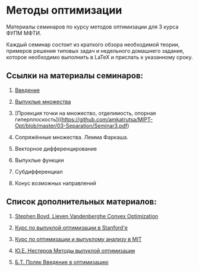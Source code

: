 # Методы оптимизации 
Материалы семинаров по курсу методов оптимизации для 3 курса ФУПМ МФТИ.

Каждый семинар состоит из краткого обзора необходимой теории, примеров решения типовых задач и недельного домашнего задания, которое необходимо выполнить в LaTeX и прислать к указанному сроку.

## Ссылки на материалы семинаров:

1. [Введение](https://github.com/amkatrutsa/MIPT-Opt/blob/master/01-Intro/Seminar1.pdf)

2. [Выпуклые множества](https://github.com/amkatrutsa/MIPT-Opt/blob/master/02-Convex/Seminar2.pdf)

3. [Проекция точки на множество, отделимость, опорная гиперплоскость]((https://github.com/amkatrutsa/MIPT-Opt/blob/master/03-Separation/Seminar3.pdf)

4. Сопряжённые множества. Лемма Фаркаша.

5. Векторное дифференцирование

6. Выпуклые функции

7. Субдифференциал

8. Конус возможных направлений

## Список дополнительных материалов:

1. [Stephen Boyd, Lieven Vandenberghe Convex Optimization](http://stanford.edu/~boyd/cvxbook/)

2. [Курс по выпуклой оптимизации в Stanford'e](http://stanford.edu/class/ee364a/)

3. [Курс по оптимизации и выпуклому анализу в MIT](http://ocw.mit.edu/courses/electrical-engineering-and-computer-science/6-253-convex-analysis-and-optimization-spring-2012/)

4. [Ю.Е. Нестеров Методы выпуклой оптимизации](http://premolab.ru/pub_files/pub5/MnexoB89z7.pdf)

5. [Б.Т. Поляк Введение в оптимизацию](http://bwbooks.net/index.php?id1=4&category=math&author=polya-bt&book=1983)
